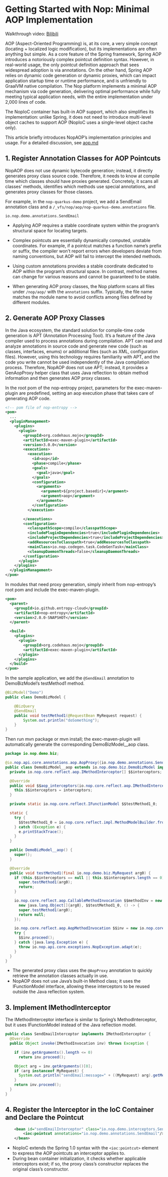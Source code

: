 
# Getting Started with Nop: Minimal AOP Implementation

Walkthrough video: [Bilibili](https://www.bilibili.com/video/BV1xS411P7xA/)

AOP (Aspect-Oriented Programming) is, at its core, a very simple concept (locating + localized logic modification), but its implementations are often anything but simple. As a core feature of the Spring framework, Spring AOP introduces a notoriously complex pointcut definition syntax. However, in real-world usage, the only pointcut definition approach that sees widespread adoption is via annotations. On the other hand, Spring AOP relies on dynamic code generation or dynamic proxies, which can impact application startup time or runtime performance, and is unfriendly to GraalVM native compilation. The Nop platform implements a minimal AOP mechanism via code generation, delivering optimal performance while fully meeting typical application needs, with the entire implementation under 2,000 lines of code.

The NopIoC container has built-in AOP support, which also simplifies its implementation: unlike Spring, it does not need to introduce multi-level object caches to support AOP (NopIoC uses a single-level object cache only).

This article briefly introduces NopAOP’s implementation principles and usage. For a detailed discussion, see [aop.md](../../dev-guide/ioc/aop.md)

## 1. Register Annotation Classes for AOP Pointcuts

NopAOP does not use dynamic bytecode generation; instead, it directly generates proxy class source code. Therefore, it needs to know at compile time which classes should have proxies generated. Concretely, it scans all classes’ methods, identifies which methods use special annotations, and generates proxy classes for those classes.

For example, in the `nop-quarkus-demo` project, we add a SendEmail annotation class and a `/_vfs/nop/aop/nop-quarkus-demo.annotations` file.

```
io.nop.demo.annotations.SendEmail
```

* Applying AOP requires a stable coordinate system within the program’s structural space for locating targets.

* Complex pointcuts are essentially dynamically computed, unstable coordinates. For example, if a pointcut matches a function name’s prefix or suffix, the compiler won’t report errors when developers deviate from naming conventions, but AOP will fail to intercept the intended methods.

* Using custom annotations provides a stable coordinate dedicated to AOP within the program’s structural space. In contrast, method names can change for various reasons and cannot be guaranteed to be stable.

* When generating AOP proxy classes, the Nop platform scans all files under `/nop/aop/` with the `annotations` suffix. Typically, the file name matches the module name to avoid conflicts among files defined by different modules.

## 2. Generate AOP Proxy Classes

In the Java ecosystem, the standard solution for compile-time code generation is APT (Annotation Processing Tool). It’s a feature of the Java compiler used to process annotations during compilation. APT can read and analyze annotations in source code and generate new code (such as classes, interfaces, enums) or additional files (such as XML, configuration files). However, using this technology requires familiarity with APT, and the code you write cannot be used independently of the Java compilation process. Therefore, NopAOP does not use APT; instead, it provides a GenAopProxy helper class that uses Java reflection to obtain method information and then generates AOP proxy classes.

In the root pom of the nop-entropy project, parameters for the exec-maven-plugin are predefined, setting an aop execution phase that takes care of generating AOP code.

```xml
<!-- pom file of nop-entropy -->
<pom>
  ...
  <pluginManagement>
    <plugins>
      <plugin>
        <groupId>org.codehaus.mojo</groupId>
        <artifactId>exec-maven-plugin</artifactId>
        <version>3.0.0</version>
        <executions>
          <execution>
            <id>aop</id>
            <phase>compile</phase>
            <goals>
              <goal>java</goal>
            </goals>
            <configuration>
              <arguments>
                <argument>${project.basedir}</argument>
                <argument>aop</argument>
              </arguments>
            </configuration>
          </execution>

        </executions>
        <configuration>
          <classpathScope>compile</classpathScope>
          <includePluginDependencies>true</includePluginDependencies>
          <includeProjectDependencies>true</includeProjectDependencies>
          <addResourcesToClasspath>true</addResourcesToClasspath>
          <mainClass>io.nop.codegen.task.CodeGenTask</mainClass>
          <cleanupDaemonThreads>false</cleanupDaemonThreads>
        </configuration>
      </plugin>
    </plugins>
  </pluginManagement>
</pom>
```

In modules that need proxy generation, simply inherit from nop-entropy’s root pom and include the exec-maven-plugin.

```xml
<pom>
  <parent>
    <groupId>io.github.entropy-cloud</groupId>
    <artifactId>nop-entropy</artifactId>
    <version>2.0.0-SNAPSHOT</version>
  </parent>

  <build>
    <plugins>
      <plugin>
        <groupId>org.codehaus.mojo</groupId>
        <artifactId>exec-maven-plugin</artifactId>
      </plugin>
    </plugins>
  </build>
</pom>
```

In the sample application, we add the `@SendEmail` annotation to DemoBizModel’s testMethod1 method.

```java
@BizModel("Demo")
public class DemoBizModel {

    @BizQuery
    @SendEmail
    public void testMethod1(@RequestBean MyRequest request) {
        System.out.println("doSomething");
    }
}
```

Then run mvn package or mvn install; the exec-maven-plugin will automatically generate the corresponding DemoBizModel__aop class.

```java
package io.nop.demo.biz;

@io.nop.api.core.annotations.aop.AopProxy({io.nop.demo.annotations.SendEmail.class})
public class DemoBizModel__aop extends io.nop.demo.biz.DemoBizModel implements io.nop.core.reflect.aop.IAopProxy {
  private io.nop.core.reflect.aop.IMethodInterceptor[] $$interceptors;

  @Override
  public void $$aop_interceptors(io.nop.core.reflect.aop.IMethodInterceptor[] interceptors) {
    this.$$interceptors = interceptors;
  }

  private static io.nop.core.reflect.IFunctionModel $$testMethod1_0;

  static {
    try {
      $$testMethod1_0 = io.nop.core.reflect.impl.MethodModelBuilder.from(io.nop.demo.biz.DemoBizModel.class, io.nop.demo.biz.DemoBizModel.class.getDeclaredMethod("testMethod1", io.nop.demo.biz.MyRequest.class));
    } catch (Exception e) {
      e.printStackTrace();
    }
  }

  public DemoBizModel__aop() {
    super();
  }

  @Override
  public void testMethod1(final io.nop.demo.biz.MyRequest arg0) {
    if (this.$$interceptors == null || this.$$interceptors.length == 0) {
      super.testMethod1(arg0);
      return;
    }

    io.nop.core.reflect.aop.CallableMethodInvocation $$methodInv = new io.nop.core.reflect.aop.CallableMethodInvocation(this,
      new java.lang.Object[]{arg0}, $$testMethod1_0, () -> {
      super.testMethod1(arg0);
      return null;
    });

    io.nop.core.reflect.aop.AopMethodInvocation $$inv = new io.nop.core.reflect.aop.AopMethodInvocation($$methodInv, this.$$interceptors);
    try {
      $$inv.proceed();
    } catch (java.lang.Exception e) {
      throw io.nop.api.core.exceptions.NopException.adapt(e);
    }
  }
}
```

* The generated proxy class uses the `@AopProxy` annotation to quickly retrieve the annotation classes actually in use.
* NopAOP does not use Java’s built-in Method class; it uses the IFunctionModel interface, allowing these interceptors to be reused outside the Java reflection system.

## 3. Implement IMethodInterceptor

The IMethodInterceptor interface is similar to Spring’s MethodInterceptor, but it uses IFunctionModel instead of the Java reflection model.

```java
public class SendEmailInterceptor implements IMethodInterceptor {
  @Override
  public Object invoke(IMethodInvocation inv) throws Exception {

    if (inv.getArguments().length <= 0)
      return inv.proceed();

    Object arg = inv.getArguments()[0];
    if (arg instanceof MyRequest) {
      System.out.println("sendEmail:message=" + ((MyRequest) arg).getMessage());
    }
    return inv.proceed();
  }
}
```

## 4. Register the Interceptor in the IoC Container and Declare the Pointcut

```xml
    <bean id="sendEmailInterceptor" class="io.nop.demo.interceptors.SendEmailInterceptor">
        <ioc:pointcut annotations="io.nop.demo.annotations.SendEmail"/>
    </bean>
```

* NopIoC extends the Spring 1.0 syntax with the `<ioc:pointcut>` element to express the AOP pointcuts an interceptor applies to.
* During bean container initialization, it checks whether applicable interceptors exist; if so, the proxy class’s constructor replaces the original class’s constructor.

<!-- SOURCE_MD5:e9490efb584f112e06f4d6dad8406c57-->
